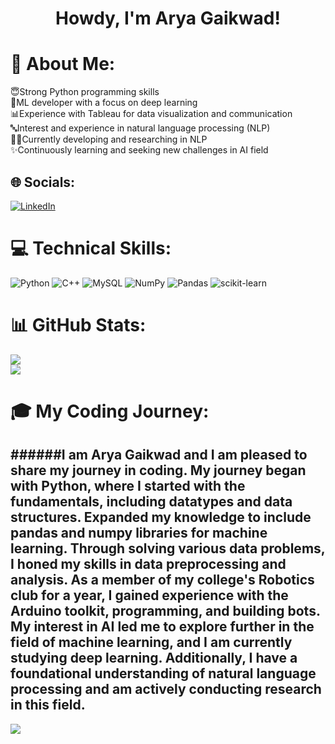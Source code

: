 <h1 align="center">Howdy, I'm Arya Gaikwad!</h1>

# 💫 About Me:
😇Strong Python programming skills<br>🫡ML developer with a focus on deep learning<br>📊Experience with Tableau for data visualization and communication<br>🔤Interest and experience in natural language processing (NLP)<br>👩‍🔬Currently developing and researching in NLP<br>✨Continuously learning and seeking new challenges in AI field


## 🌐 Socials:
[![LinkedIn](https://img.shields.io/badge/LinkedIn-%230077B5.svg?logo=linkedin&logoColor=white)](https://linkedin.com/in/https://www.linkedin.com/in/arya-gaikwad-a4a1b4205/) 

# 💻 Technical Skills:
![Python](https://img.shields.io/badge/python-3670A0?style=for-the-badge&logo=python&logoColor=ffdd54) ![C++](https://img.shields.io/badge/c++-%2300599C.svg?style=for-the-badge&logo=c%2B%2B&logoColor=white) ![MySQL](https://img.shields.io/badge/mysql-%2300f.svg?style=for-the-badge&logo=mysql&logoColor=white) ![NumPy](https://img.shields.io/badge/numpy-%23013243.svg?style=for-the-badge&logo=numpy&logoColor=white) ![Pandas](https://img.shields.io/badge/pandas-%23150458.svg?style=for-the-badge&logo=pandas&logoColor=white) ![scikit-learn](https://img.shields.io/badge/scikit--learn-%23F7931E.svg?style=for-the-badge&logo=scikit-learn&logoColor=white)
# 📊 GitHub Stats:
![](https://github-readme-stats.vercel.app/api?username=AryaGaikwad&theme=tokyonight&hide_border=true&include_all_commits=false&count_private=true)<br/>
![](https://github-readme-stats.vercel.app/api/top-langs/?username=AryaGaikwad&theme=tokyonight&hide_border=true&include_all_commits=false&count_private=true&layout=compact)

# 🎓 My Coding Journey:
######I am Arya Gaikwad and I am pleased to share my journey in coding. My journey began with Python, where I started with the fundamentals, including datatypes and data structures. Expanded my knowledge to include pandas and numpy libraries for machine learning. Through solving various data problems, I honed my skills in data preprocessing and analysis. As a member of my college's Robotics club for a year, I gained experience with the Arduino toolkit, programming, and building bots. My interest in AI led me to explore further in the field of machine learning, and I am currently studying deep learning. Additionally, I have a foundational understanding of natural language processing and am actively conducting research in this field.
---
[![](https://visitcount.itsvg.in/api?id=AryaGaikwad&icon=0&color=0)](https://visitcount.itsvg.in)

<!-- Proudly created with GPRM ( https://gprm.itsvg.in ) -->

